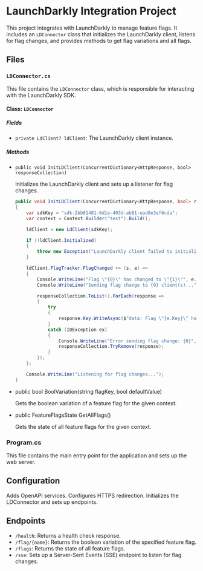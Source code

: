 # LaunchDarkly Integration Project

This project integrates with LaunchDarkly to manage feature flags. It includes an `LDConnector` class that initializes the LaunchDarkly client, listens for flag changes, and provides methods to get flag variations and all flags.

## Files

### `LDConnector.cs`

This file contains the `LDConnector` class, which is responsible for interacting with the LaunchDarkly SDK.

#### Class: `LDConnector`

##### Fields

- `private LdClient? ldClient`: The LaunchDarkly client instance.

##### Methods

- `public void InitLDClient(ConcurrentDictionary<HttpResponse, bool> responseCollection)`

  Initializes the LaunchDarkly client and sets up a listener for flag changes.

  ```csharp
  public void InitLDClient(ConcurrentDictionary<HttpResponse, bool> responseCollection)
  {
      var sdkKey = "sdk-2bb81481-6d1e-403d-ab81-ead8e3ef6cda";
      var context = Context.Builder("test").Build();

      ldClient = new LdClient(sdkKey);

      if (!ldClient.Initialized)
      {
          throw new Exception("LaunchDarkly client failed to initialize.");
      }

      ldClient.FlagTracker.FlagChanged += (s, e) =>
      {
          Console.WriteLine("Flag \"{0}\" has changed to \"{1}\"", e.Key, ldClient.BoolVariation(e.Key, context, false));
          Console.WriteLine("Sending flag change to {0} client(s)...", responseCollection.Count);

          responseCollection.ToList().ForEach(response =>
          {
              try
              {
                  response.Key.WriteAsync($"data: Flag \"{e.Key}\" has changed to \"{ldClient.BoolVariation(e.Key, context, false)}\n\n");
              }
              catch (IOException ex)
              {
                  Console.WriteLine("Error sending flag change: {0}", ex.Message);
                  responseCollection.TryRemove(response);
              }
          });
      };

      Console.WriteLine("Listening for flag changes...");
  }
  
- public bool BoolVariation(string flagKey, bool defaultValue)

    Gets the boolean variation of a feature flag for the given context.

- public FeatureFlagsState GetAllFlags()

    Gets the state of all feature flags for the given context.

### Program.cs
This file contains the main entry point for the application and sets up the web server.

## Configuration

Adds OpenAPI services.
Configures HTTPS redirection.
Initializes the LDConnector and sets up endpoints.

## Endpoints
- `/health`: Returns a health check response.
- `/flag/{name}`: Returns the boolean variation of the specified feature flag.
- `/flags`: Returns the state of all feature flags.
- `/sse`: Sets up a Server-Sent Events (SSE) endpoint to listen for flag changes.